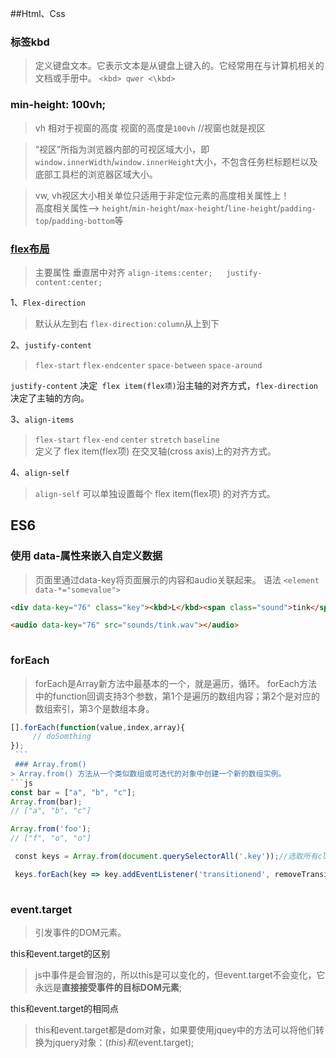 ##Html、Css

### 标签kbd
> 定义键盘文本。它表示文本是从键盘上键入的。它经常用在与计算机相关的文档或手册中。
`<kbd> qwer <\kbd>`

### min-height: 100vh; 
> vh 相对于视窗的高度 视窗的高度是`100vh` //视窗也就是视区

> “视区”所指为浏览器内部的可视区域大小，即`window.innerWidth`/`window.innerHeight`大小，不包含任务栏标题栏以及底部工具栏的浏览器区域大小。

> vw, vh视区大小相关单位只适用于非定位元素的高度相关属性上！<br>
> 高度相关属性--> `height`/`min-height`/`max-height`/`line-height`/`padding-top`/`padding-bottom`等

### [flex布局](http://www.css88.com/archives/7236#more-7236)
> 主要属性 垂直居中对齐 ```align-items:center;   justify-content:center;```

1、`Flex-direction` 
> 默认从左到右 `flex-direction:column`从上到下

2、`justify-content `
> `flex-start` `flex-endcenter` `space-between`  `space-around` 

`justify-content` 决定` flex item(flex项)`沿主轴的对齐方式，`flex-direction` 决定了主轴的方向。

3、`align-items`
> `flex-start`  `flex-end`  `center`  `stretch`  `baseline`<br>
> 定义了 flex item(flex项) 在交叉轴(cross axis)上的对齐方式。

4、`align-self`
> `align-self` 可以单独设置每个 flex item(flex项) 的对齐方式。

## ES6

### 使用 data-属性来嵌入自定义数据
> 页面里通过data-key将页面展示的内容和audio关联起来。
> 语法 `<element data-*="somevalue">`
 ```html
 <div data-key="76" class="key"><kbd>L</kbd><span class="sound">tink</span></div>
 
 <audio data-key="76" src="sounds/tink.wav"></audio>
    
  ```
  ### forEach
  > forEach是Array新方法中最基本的一个，就是遍历，循环。
  > forEach方法中的function回调支持3个参数，第1个是遍历的数组内容；第2个是对应的数组索引，第3个是数组本身。
  ```js
  [].forEach(function(value,index,array){
       // doSomthing
  });
  ```
  ### Array.from()
  > Array.from() 方法从一个类似数组或可迭代的对象中创建一个新的数组实例。
  ```js
  const bar = ["a", "b", "c"];
  Array.from(bar);
  // ["a", "b", "c"]

  Array.from('foo');
  // ["f", "o", "o"]
  
  const keys = Array.from(document.querySelectorAll('.key'));//选取所有class="key"的节点添加到keys的数组中
  
  keys.forEach(key => key.addEventListener('transitionend', removeTransition));//keys循环遍历所有key并且监听是否有过渡效果
  
```
### event.target
> 引发事件的DOM元素。

this和event.target的区别
> js中事件是会冒泡的，所以this是可以变化的，但event.target不会变化，它永远是**直接接受事件的目标DOM元素**;

this和event.target的相同点
> this和event.target都是dom对象，如果要使用jquey中的方法可以将他们转换为jquery对象：$(this)和$(event.target);




